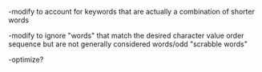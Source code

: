-modify to account for keywords that are actually a combination of shorter words

-modify to ignore "words" that match the desired character value order sequence but are not generally considered words/odd "scrabble words"

-optimize?
